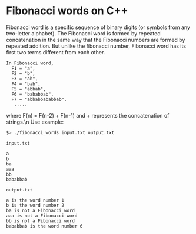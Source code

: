 # Fibonacci words on C++
Fibonacci word is a specific sequence of binary digits (or symbols from any two-letter alphabet). The Fibonacci word is formed by repeated concatenation in the same way that the Fibonacci numbers are formed by repeated addition. But unlike the fibonacci number, Fibonacci word has its first two terms different from each other.

```
In Fibonacci word,
  F1 = "a",
  F2 = "b",
  F3 = "ab",
  F4 = "bab",
  F5 = "abbab",
  F6 = "bababbab", 
  F7 = "abbabbababbab".
   ..... 
```
where F(n) = F(n-2) + F(n-1) and + represents the concatenation of strings.\n
Use example: 
```bash
$> ./fibonacci_words input.txt output.txt
```
```
input.txt

a
b
ba
aaa
bb
bababbab
```
```
output.txt

a is the word number 1
b is the word number 2
ba is not a Fibonacci word
aaa is not a Fibonacci word
bb is not a Fibonacci word
bababbab is the word number 6
```






